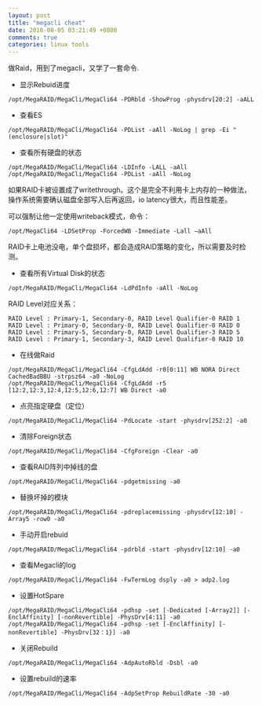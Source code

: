 ```yaml
---
layout: post
title: "megacli cheat"
date: 2016-08-05 03:21:49 +0800
comments: true
categories: linux tools
---
```


做Raid，用到了megacli，又学了一套命令.

<!-- more -->

* 显示Rebuid进度

```
/opt/MegaRAID/MegaCli/MegaCli64 -PDRbld -ShowProg -physdrv[20:2] -aALL
```

* 查看ES

```
/opt/MegaRAID/MegaCli/MegaCli64 -PDList -aAll -NoLog | grep -Ei "(enclosure|slot)"
```

* 查看所有硬盘的状态

```
/opt/MegaRAID/MegaCli/MegaCli64 -LDInfo -LALL -aAll
/opt/MegaRAID/MegaCli/MegaCli64 -PDList -aAll -NoLog
```

如果RAID卡被设置成了writethrough。这个是完全不利用卡上内存的一种做法，操作系统需要确认磁盘全部写入后再返回，io latency很大，而且性能差。

可以强制让他一定使用writeback模式，命令：

```
/opt/MegaCli64 -LDSetProp -ForcedWB -Immediate -Lall –aAll
```

RAID卡上电池没电，单个盘损坏，都会造成RAID策略的变化，所以需要及时检测。


* 查看所有Virtual Disk的状态

```
/opt/MegaRAID/MegaCli/MegaCli64 -LdPdInfo -aAll -NoLog
```

RAID Level对应关系：

    RAID Level : Primary-1, Secondary-0, RAID Level Qualifier-0 RAID 1
    RAID Level : Primary-0, Secondary-0, RAID Level Qualifier-0 RAID 0
    RAID Level : Primary-5, Secondary-0, RAID Level Qualifier-3 RAID 5
    RAID Level : Primary-1, Secondary-3, RAID Level Qualifier-0 RAID 10

* 在线做Raid

```
/opt/MegaRAID/MegaCli/MegaCli64 -CfgLdAdd -r0[0:11] WB NORA Direct CachedBadBBU -strpsz64 -a0 -NoLog
/opt/MegaRAID/MegaCli/MegaCli64 -CfgLdAdd -r5 [12:2,12:3,12:4,12:5,12:6,12:7] WB Direct -a0
```

* 点亮指定硬盘（定位）

```
/opt/MegaRAID/MegaCli/MegaCli64 -PdLocate -start -physdrv[252:2] -a0
```

* 清除Foreign状态

```
/opt/MegaRAID/MegaCli/MegaCli64 -CfgForeign -Clear -a0
```

* 查看RAID阵列中掉线的盘

```
/opt/MegaRAID/MegaCli/MegaCli64 -pdgetmissing -a0
```

* 替换坏掉的模块

```
/opt/MegaRAID/MegaCli/MegaCli64 -pdreplacemissing -physdrv[12:10] -Array5 -row0 -a0
```

* 手动开启rebuid

```
/opt/MegaRAID/MegaCli/MegaCli64 -pdrbld -start -physdrv[12:10] -a0
```

* 查看Megacli的log

```
/opt/MegaRAID/MegaCli/MegaCli64 -FwTermLog dsply -a0 > adp2.log
```

* 设置HotSpare

```
/opt/MegaRAID/MegaCli/MegaCli64 -pdhsp -set [-Dedicated [-Array2]] [-EnclAffinity] [-nonRevertible] -PhysDrv[4:11] -a0
/opt/MegaRAID/MegaCli/MegaCli64 -pdhsp -set [-EnclAffinity] [-nonRevertible] -PhysDrv[32：1}] -a0
```

* 关闭Rebuild

```
/opt/MegaRAID/MegaCli/MegaCli64 -AdpAutoRbld -Dsbl -a0
```

* 设置rebuild的速率

```
/opt/MegaRAID/MegaCli/MegaCli64 -AdpSetProp RebuildRate -30 -a0
```
